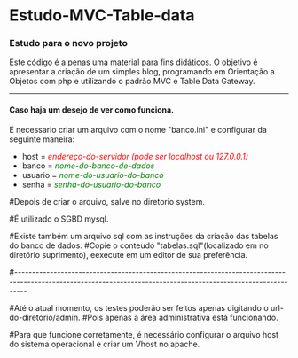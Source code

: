 <h1> Estudo-MVC-Table-data</h1>
<h3>Estudo para o novo projeto</h3>
<p>Este código é a penas uma material para fins didáticos.
O objetivo é apresentar a criação de um simples blog, programando em Orientação a Objetos com php e utilizando o
padrão MVC e Table Data Gateway.</p>
<hr />
<h4>Caso haja um desejo de ver como funciona.</h4>
<p>É necessario criar um arquivo com o nome "banco.ini" e configurar da seguinte maneira:</p>
<ul>
<li>host = <i style='color:red'>endereço-do-servidor (pode ser localhost ou 127.0.0.1)</i></li>
<li>banco = <i style='color:green'>nome-do-banco-de-dados</i></li>
<li>usuario = <i style='color:green'>nome-do-usuario-do-banco</i></li>
<li>senha = <i style='color:green'>senha-do-usuario-do-banco</i></li>
</ul>
#Depois de criar o arquivo, salve no diretorio system.

#É utilizado o SGBD mysql.

#Existe também um arquivo sql com as instruções da criação das tabelas do banco de dados.
#Copie o conteudo "tabelas.sql"(localizado em no diretório suprimento), eexecute em um editor de sua preferência.

#---------------------------------------------------------------------------------------------------------------------------------------------------------------

#Até o atual momento, os testes poderão ser feitos apenas digitando o url-do-diretorio/admin.
#Pois apenas a área administrativa está funcionando.

#Para que funcione corretamente, é necessário configurar o arquivo host do sistema operacional e criar um Vhost no apache.



